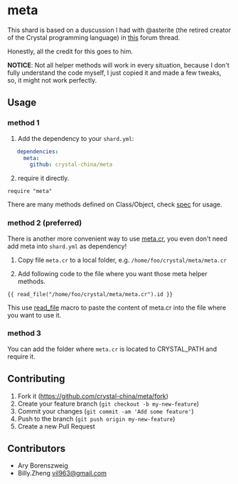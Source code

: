 # meta

This shard is based on a duscussion I had with @asterite (the retired creator of
the Crystal programming language) in [this](https://forum.crystal-lang.org/t/print-out-the-instance-methods-defined-class-or-the-path-where-the-current-class-is/4771/2) forum thread.

Honestly, all the credit for this goes to him.

__NOTICE__: Not all helper methods will work in every situation, because I don't
fully understand the code myself, I just copied it and made a few tweaks, so, 
it might not work perfectly.

## Usage

### method 1

1. Add the dependency to your `shard.yml`:

```yaml
   dependencies:
     meta:
       github: crystal-china/meta
```

2. require it directly.

```crystal
require "meta"
```

There are many methods defined on Class/Object, check [spec](spec/meta_spec.cr) for usage.

### method 2 (preferred)

There is another more convenient way to use [meta.cr](src/meta.cr), you even don't need add
meta into `shard.yml` as dependency!

1. Copy file `meta.cr` to a local folder, e.g. `/home/foo/crystal/meta/meta.cr`

2. Add following code to the file where you want those meta helper methods.

```crystal
{{ read_file("/home/foo/crystal/meta/meta.cr").id }}
```

This use [read_file](https://crystal-lang.org/api/latest/Crystal/Macros.html#read_file(filename):StringLiteral-instance-method) macro to paste the content of meta.cr into the file where 
you want to use it.
   
### method 3

You can add the folder where `meta.cr` is located to CRYSTAL_PATH and require it.

## Contributing

1. Fork it (<https://github.com/crystal-china/meta/fork>)
2. Create your feature branch (`git checkout -b my-new-feature`)
3. Commit your changes (`git commit -am 'Add some feature'`)
4. Push to the branch (`git push origin my-new-feature`)
5. Create a new Pull Request

## Contributors

- Ary Borenszweig
- Billy.Zheng <vil963@gmail.com>
